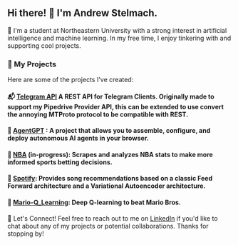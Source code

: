 
## Hi there! 👋 I'm Andrew Stelmach.
🏫 I'm a student at Northeastern University with a strong interest in artificial intelligence and machine learning. In my free time, I enjoy tinkering with and supporting cool projects.

### 🔭 My Projects
Here are some of the projects I've created:

#### 📬 [Telegram API](https://github.com/astelmach01/TelegramAPI) A REST API for Telegram Clients. Originally made to support my Pipedrive Provider API, this can be extended to use convert the annoying MTProto protocol to be compatible with REST.

#### 🤖 [AgentGPT](https://github.com/reworkd/AgentGPT) : A project that allows you to assemble, configure, and deploy autonomous AI agents in your browser.

#### 🏀 [NBA](https://github.com/astelmach01/NBA) (in-progress): Scrapes and analyzes NBA stats to make more informed sports betting decisions.

#### 🎵 [Spotify](https://github.com/astelmach01/Spotify): Provides song recommendations based on a classic Feed Forward architecture and a Variational Autoencoder architecture.

#### 🍄 [Mario-Q_Learning](https://github.com/astelmach01/Mario-Q_Learning): Deep Q-learning to beat Mario Bros.


💬 Let's Connect!
Feel free to reach out to me on [LinkedIn](https://www.linkedin.com/in/andrew-stelmach/) if you'd like to chat about any of my projects or potential collaborations. Thanks for stopping by!
